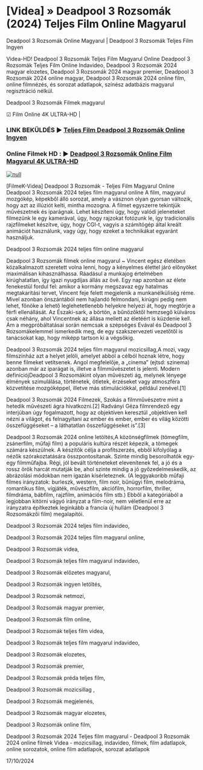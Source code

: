 # [Videa] » Deadpool 3 Rozsomák (2024) Teljes Film Online Magyarul

Deadpool 3 Rozsomák Online Magyarul | Deadpool 3 Rozsomák Teljes Film Ingyen

Videa-HD! Deadpool 3 Rozsomák Teljes Film Magyarul Online Deadpool 3 Rozsomák Teljes Film Online Indavideo, Deadpool 3 Rozsomák 2024 magyar elozetes, Deadpool 3 Rozsomák 2024 magyar premier, Deadpool 3 Rozsomák 2024 online magyar, Deadpool 3 Rozsomák 2024 online film, online filmnézés, és sorozat adatlapok, színész adatbázis magyarul regisztráció nélkül.

Deadpool 3 Rozsomák Filmek magyarul

☑ Film Online 4K ULTRA-HD |

### LINK BEKÜLDÉS ▶️ [Teljes Film Deadpool 3 Rozsomák Online Ingyen](https://t.co/QhCeUK7hvN)

### Online Filmek HD : ▶️ [Deadpool 3 Rozsomák Online Film Magyarul 4K ULTRA-HD](https://t.co/QhCeUK7hvN)

[![null](https://static.wixstatic.com/media/855a25_043b5abeb4ae4d35ac003198e7fe56ed~mv2.gif)](https://t.co/QhCeUK7hvN)

[FilmeK-Videa] Deadpool 3 Rozsomák - Teljes Film Magyarul Online Deadpool 3 Rozsomák 2024 teljes film magyarul online A film, magyarul mozgókép, képekből álló sorozat, amely a vásznon olyan gyorsan változik, hogy azt az illúziót kelti, mintha mozogna. A filmet egyszerre tekintjük művészetnek és iparágnak. Lehet készíteni úgy, hogy valódi jeleneteket filmezünk le egy kamerával, úgy, hogy rajzokat fotózunk le, így tradicionális rajzfilmeket készítve, úgy, hogy CGI-t, vagyis a számítógép által kreált animációt használunk, vagy úgy, hogy ezeket a technikákat egyaránt használjuk.

Deadpool 3 Rozsomák 2024 teljes film online magyarul

Deadpool 3 Rozsomák filmek online magyarul ~ Vincent egész életében közalkalmazott szeretett volna lenni, hogy a kényelmes élettel járó előnyöket maximálisan kihasználhassa. Ráadásul a munkajog értelmében kirúghatatlan, így igazi nyugdíjas állás az övé. Egy nap azonban az élete fenekestül fordul fel: amikor a kormány megszavaz egy hatalmas megtakarítási tervet, Vincent feje felett megjelenik a munkanélküliség réme. Mivel azonban önszántából nem hajlandó felmondani, kirúgni pedig nem lehet, főnöke a lehető leglehetetlenebb helyekre helyezi át, hogy megtörje a férfi ellenállását. Az Északi-sark, a börtön, a bűnözőktől hemzsegő külváros csak néhány, ahol Vincentnek az állása mellett az életéért is küzdenie kell. Ám a megpróbáltatásai során nemcsak a szépséges Evával és Deadpool 3 Rozsomákelemmel ismerkedik meg, de egy szakszervezeti vezetőtől is tanácsokat kap, hogy miképp tartson ki a végsőkig.

Deadpool 3 Rozsomák 2024 teljes film magyarul mozicsillag,A mozi, vagy filmszínház azt a helyet jelöli, amelyet abból a célból hoznak létre, hogy benne filmeket vetítsenek. Angol megfelelője, a „cinema” (ejtsd: szinema) azonban már az iparágat is, illetve a filmművészetet is jelenti. Modern definíciójDeadpool 3 Rozsomákint olyan művészeti ág, melynek lényege élmények szimulálása, történetek, ötletek, érzéseket vagy atmoszféra közvetítése mozgóképpel, illetve más stimulációkkal, például zenével.[1]

Deadpool 3 Rozsomák 2024 Filmezek, Szokás a filmművészetre mint a hetedik művészeti ágra hivatkozni.[2] Radványi Géza filmrendező egy interjúban úgy fogalmazott, hogy az objektíven keresztül „objektíven kell nézni a világot, és felnagyítani az ember és ember, ember és világ közötti összefüggéseket – a láthatatlan összefüggéseket is”.[3]

Deadpool 3 Rozsomák 2024 online letöltés,A közönségfilmek (tömegfilm, zsánerfilm, műfaji film) a populáris kultúra részét képezik, a tömegek számára készülnek. A készítők célja a profitszerzés, ebből kifolyólag a nézők szórakoztatására összpontosítanak. Szinte mindig besorolhatók egy-egy filmműfajba. Régi, jól bevált történeteket elevenítenek fel, a jó és a rossz örök harcát mutatják be, ahol szinte mindig a jó győzedelmeskedik, az ábrázolási módokban nem igazán kísérleteznek. (A leggyakoribb műfaji filmes irányzatok: burleszk, western, film noir, bűnügyi film, melodráma, romantikus film, vígjáték, művészfilm, akciófilm, horrorfilm, thriller, filmdráma, bábfilm, rajzfilm, animációs film stb.) Ebből a kategóriából a legjobban kitörni vágyó irányzat a film-noir, nem véletlenül erre az irányzatra építkeztek leginkább a francia új hullám (Deadpool 3 Rozsomákzői film) megalapítói.

Deadpool 3 Rozsomák 2024 teljes film indavideo,

Deadpool 3 Rozsomák 2024 teljes film magyarul online,

Deadpool 3 Rozsomák videa,

Deadpool 3 Rozsomák teljes film magyarul indavideo,

Deadpool 3 Rozsomák előzetes magyarul,

Deadpool 3 Rozsomák ingyen letöltés,

Deadpool 3 Rozsomák netmozi,

Deadpool 3 Rozsomák magyar premier,

Deadpool 3 Rozsomák film online,

Deadpool 3 Rozsomák teljes film videa,

Deadpool 3 Rozsomák teljes film magyarul indavideo,

Deadpool 3 Rozsomák elozetes,

Deadpool 3 Rozsomák premier,

Deadpool 3 Rozsomák préda teljes film,

Deadpool 3 Rozsomák mozicsillag ,

Deadpool 3 Rozsomák megjelenés,

Deadpool 3 Rozsomák magyar elozetes,

Deadpool 3 Rozsomák online film,

Deadpool 3 Rozsomák 2024 Teljes film magyarul - Deadpool 3 Rozsomák 2024 online filmek Videa - mozicsillag, indavideo, filmek, film adatlapok, online sorozatok, online film adatlapok, sorozat adatlapok

17/10/2024
